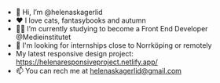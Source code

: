 - 👋 Hi, I’m @helenaskagerlid
- ❤️ I love cats, fantasybooks and autumn
- 👩‍🎓 I’m currently studying to become a Front End Developer @Medieinstitutet
- 👀 I'm looking for internships close to Norrköping or remotely
- My latest responsive design project: https://helenaresponsiveproject.netlify.app/
- 📫 You can rech me at helenaskagerlid@gmail.com

<!---
helenaskagerlid/helenaskagerlid is a ✨ special ✨ repository because its `README.md` (this file) appears on your GitHub profile.
You can click the Preview link to take a look at your changes.
--->
